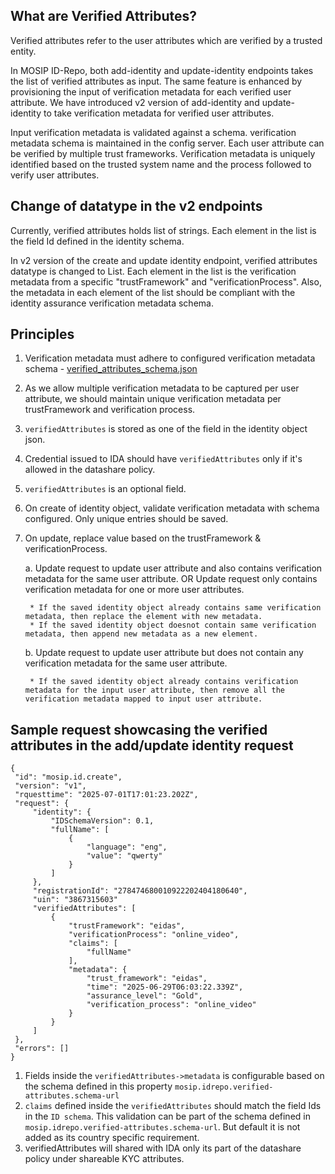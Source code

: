 ## What are Verified Attributes?

Verified attributes refer to the user attributes which are verified by a trusted entity.

In MOSIP ID-Repo, both add-identity and update-identity endpoints takes the list of verified attributes as input. The same feature is enhanced by provisioning the input of verification metadata for each verified user attribute. We have introduced v2 version of add-identity and update-identity to take verification metadata for verified user attributes.

Input verification metadata is validated against a schema. verification metadata schema is maintained in the config server.  Each user attribute can be verified by multiple trust frameworks. Verification metadata is uniquely identified based on the trusted system name and the process followed to verify user attributes.
 

## Change of datatype in the v2 endpoints
Currently, verified attributes holds list of strings. Each element in the list is the field Id defined in the identity schema.

In v2 version of the create and update identity endpoint, verified attributes datatype is changed to List<VerificationMetadata>. Each element in the list is the verification metadata from a specific 
"trustFramework" and "verificationProcess". Also, the metadata in each element of the list should be compliant with the identity assurance verification 
metadata schema.

## Principles

1. Verification metadata must adhere to configured verification metadata schema - [verified_attributes_schema.json](../../id-repository/id-repository-identity-service/src/main/resources/verified_attributes_schema.json)
2. As we allow multiple verification metadata to be captured per user attribute, we should maintain unique verification metadata per trustFramework and verification process.
3. `verifiedAttributes` is stored as one of the field in the identity object json.
4. Credential issued to IDA should have `verifiedAttributes` only if it's allowed in the datashare policy.
5. `verifiedAttributes` is an optional field.
6. On create of identity object, validate verification metadata with schema configured. Only unique entries should be saved.
7. On update, replace value based on the trustFramework & verificationProcess.

	a. Update request to update user attribute and also contains verification metadata for the same user attribute. OR Update request only contains verification metadata for one or more user attributes.
		
		* If the saved identity object already contains same verification metadata, then replace the element with new metadata.
		* If the saved identity object doesnot contain same verification metadata, then append new metadata as a new element.		
	
	b. Update request to update user attribute but does not contain any verification metadata for the same user attribute.

		* If the saved identity object already contains verification metadata for the input user attribute, then remove all the verification metadata mapped to input user attribute.


## Sample request showcasing the verified attributes in the add/update identity request

   ```
   {
    "id": "mosip.id.create",
    "version": "v1",
    "rquesttime": "2025-07-01T17:01:23.202Z",
    "request": {
        "identity": {
            "IDSchemaVersion": 0.1,
            "fullName": [
                {
                    "language": "eng",
                    "value": "qwerty"
                }
            ]
        },
        "registrationId": "278474680010922202404180640",
        "uin": "3867315603"
        "verifiedAttributes": [
            {
                "trustFramework": "eidas",
                "verificationProcess": "online_video",
                "claims": [
                    "fullName"
                ],
                "metadata": {
                    "trust_framework": "eidas",
                    "time": "2025-06-29T06:03:22.339Z",
                    "assurance_level": "Gold",
                    "verification_process": "online_video"
                }
            }
        ]
    },
    "errors": []
   }
   ```

1. Fields inside the `verifiedAttributes->metadata` is configurable based on the schema defined in this property `mosip.idrepo.verified-attributes.schema-url`
2. `claims` defined inside the `verifiedAttributes` should match the field Ids in the `ID schema`. This validation can be part of the schema defined in `mosip.idrepo.verified-attributes.schema-url`. But default it is not added as its country specific requirement.
3. verifiedAttributes will shared with IDA only its part of the datashare policy under shareable KYC attributes.

